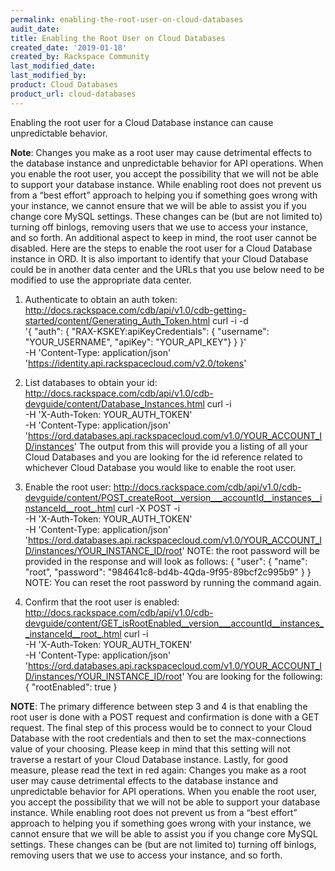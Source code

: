 ```yaml
---
permalink: enabling-the-root-user-on-cloud-databases
audit_date:
title: Enabling the Root User on Cloud Databases
created_date: '2019-01-18'
created_by: Rackspace Community
last_modified_date: 
last_modified_by: 
product: Cloud Databases
product_url: cloud-databases
---
```


Enabling the root user for a Cloud Database instance can cause unpredictable behavior.

**Note**: Changes you make as a root user may cause detrimental effects to the database instance and unpredictable behavior for API operations. When you enable the root user, you accept the possibility that we will not be able to support your database instance. While enabling root does not prevent us from a “best effort” approach to helping you if something goes wrong with your instance, we cannot ensure that we will be able to assist you if you change core MySQL settings. These changes can be (but are not limited to) turning off binlogs, removing users that we use to access your instance, and so forth.
An additional aspect to keep in mind, the root user cannot be disabled.
Here are the steps to enable the root user for a Cloud Database instance in ORD.  It is also important to identify that your Cloud Database could be in another data center and the URLs that you use below need to be modified to use the appropriate data center.

1) Authenticate to obtain an auth token:
http://docs.rackspace.com/cdb/api/v1.0/cdb-getting-started/content/Generating_Auth_Token.html
curl -i -d \
'{
"auth":
{
"RAX-KSKEY:apiKeyCredentials":
{
"username": "YOUR_USERNAME",
"apiKey": "YOUR_API_KEY"}
}
}' \
-H 'Content-Type: application/json' \
'https://identity.api.rackspacecloud.com/v2.0/tokens'

2) List databases to obtain your id:
http://docs.rackspace.com/cdb/api/v1.0/cdb-devguide/content/Database_Instances.html
curl -i \
-H 'X-Auth-Token: YOUR_AUTH_TOKEN' \
-H 'Content-Type: application/json' \
'https://ord.databases.api.rackspacecloud.com/v1.0/YOUR_ACCOUNT_ID/instances'
The output from this will provide you a listing of all your Cloud Databases and you are looking for the id reference related to whichever Cloud Database you would like to enable the root user.

3) Enable the root user:
http://docs.rackspace.com/cdb/api/v1.0/cdb-devguide/content/POST_createRoot__version___accountId__instances__instanceId__root_.html
curl -X POST -i \
-H 'X-Auth-Token: YOUR_AUTH_TOKEN' \
-H 'Content-Type: application/json' \
'https://ord.databases.api.rackspacecloud.com/v1.0/YOUR_ACCOUNT_ID/instances/YOUR_INSTANCE_ID/root'
NOTE: the root password will be provided in the response and will look as follows:
{
    "user": {
        "name": "root", 
        "password": "984641c8-bd4b-4Qda-9f95-89bcf2c995b9"
    }
}
NOTE: You can reset the root password by running the command again.

4) Confirm that the root user is enabled:
http://docs.rackspace.com/cdb/api/v1.0/cdb-devguide/content/GET_isRootEnabled__version___accountId__instances__instanceId__root_.html
curl -i \
-H 'X-Auth-Token: YOUR_AUTH_TOKEN' \
-H 'Content-Type: application/json' \
'https://ord.databases.api.rackspacecloud.com/v1.0/YOUR_ACCOUNT_ID/instances/YOUR_INSTANCE_ID/root'
You are looking for the following:
{
    "rootEnabled": true
}

**NOTE**: The primary difference between step 3 and 4 is that enabling the root user is done with a POST request and confirmation is done with a GET request.
The final step of this process would be to connect to your Cloud Database with the root credentials and then to set the max-connections value of your choosing.  Please keep in mind that this setting will not traverse a restart of your Cloud Database instance.
Lastly, for good measure, please read the text in red again:
Changes you make as a root user may cause detrimental effects to the database instance and unpredictable behavior for API operations. When you enable the root user, you accept the possibility that we will not be able to support your database instance. While enabling root does not prevent us from a “best effort” approach to helping you if something goes wrong with your instance, we cannot ensure that we will be able to assist you if you change core MySQL settings. These changes can be (but are not limited to) turning off binlogs, removing users that we use to access your instance, and so forth.
